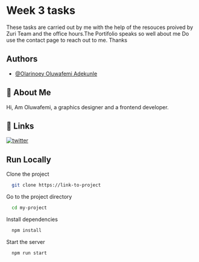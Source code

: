 
# Week 3 tasks

These tasks are carried out by me with the help of the resouces proived
by Zuri Team and the office hours.The Portifolio speaks so well about me
Do use the contact page to reach out to me. Thanks


## Authors

- [@Olarinoey Oluwafemi Adekunle](https://www.github.com/femphihx)


## 🚀 About Me
Hi, Am Oluwafemi, a graphics designer and a frontend developer.


## 🔗 Links
[![twitter](https://img.shields.io/badge/twitter-1DA1F2?style=for-the-badge&logo=twitter&logoColor=white)](https://twitter.com/femphix)


## Run Locally

Clone the project

```bash
  git clone https://link-to-project
```

Go to the project directory

```bash
  cd my-project
```

Install dependencies

```bash
  npm install
```

Start the server

```bash
  npm run start
```

